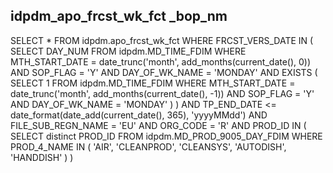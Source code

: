 
##  idpdm_apo_frcst_wk_fct _bop_nm

SELECT
  *
FROM
  idpdm.apo_frcst_wk_fct
WHERE
  FRCST_VERS_DATE IN (
    SELECT
      DAY_NUM
    FROM
      idpdm.MD_TIME_FDIM
    WHERE
      MTH_START_DATE = date_trunc('month', add_months(current_date(), 0))
      AND SOP_FLAG = 'Y'
      AND DAY_OF_WK_NAME = 'MONDAY'
      AND EXISTS (
        SELECT
          1
        FROM
          idpdm.MD_TIME_FDIM
        WHERE
          MTH_START_DATE = date_trunc('month', add_months(current_date(), -1))
          AND SOP_FLAG = 'Y'
          AND DAY_OF_WK_NAME = 'MONDAY'
      )
  )
  AND TP_END_DATE <= date_format(date_add(current_date(), 365), 'yyyyMMdd')
  AND FILE_SUB_REGN_NAME = 'EU'
  AND ORG_CODE = 'R'
  AND PROD_ID IN (
    SELECT
      distinct PROD_ID
    FROM
      idpdm.MD_PROD_9005_DAY_FDIM
    WHERE
      PROD_4_NAME IN (
        'AIR',
        'CLEANPROD',
        'CLEANSYS',
        'AUTODISH',
        'HANDDISH'
      )
  )


